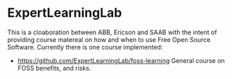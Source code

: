 # ExpertLearningLab

This is a cloaboration between ABB, Ericson and SAAB with the intent of providing course matereal on how and when to use Free Open Source Software.
Currently there is one course implemented:

* https://github.com/ExpertLearningLab/foss-learning General course on FOSS benefits, and risks.

